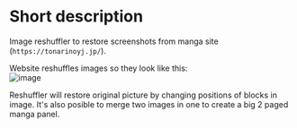# Short description
Image reshuffler to restore screenshots from manga site (`https://tonarinoyj.jp/`).  

Website reshuffles images so they look like this:  
![image](https://user-images.githubusercontent.com/26197563/177223178-2bd791d5-c6dd-46cf-a4a7-817694bae13b.png)  

Reshuffler will restore original picture by changing positions of blocks in image.
It's also posible to merge two images in one to create a big 2 paged manga panel.
